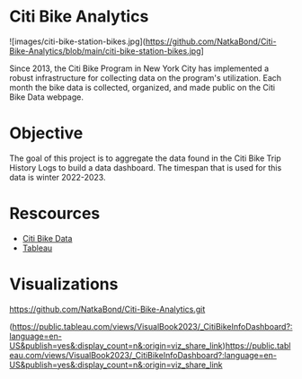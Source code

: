 # Citi Bike Analytics

![images/citi-bike-station-bikes.jpg](https://github.com/NatkaBond/Citi-Bike-Analytics/blob/main/citi-bike-station-bikes.jpg]

Since 2013, the Citi Bike Program in New York City has implemented a robust infrastructure for collecting data on the program's utilization.  Each month the bike data is collected, organized, and made public on the Citi Bike Data webpage.


# Objective
The goal of this project is to aggregate the data found in the Citi Bike Trip History Logs to build a data dashboard. The timespan that is used for this data is winter 2022-2023.


# Rescources
*  [Citi Bike Data](https://www.citibikenyc.com/system-data) 
*  [Tableau](https://public.tableau.com/en-us/s/)




# Visualizations

https://github.com/NatkaBond/Citi-Bike-Analytics.git

(https://public.tableau.com/views/VisualBook2023/_CitiBikeInfoDashboard?:language=en-US&publish=yes&:display_count=n&:origin=viz_share_link)https://public.tableau.com/views/VisualBook2023/_CitiBikeInfoDashboard?:language=en-US&publish=yes&:display_count=n&:origin=viz_share_link
